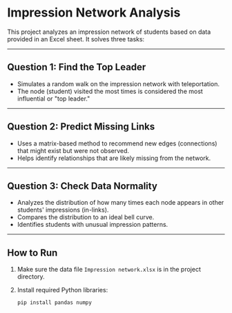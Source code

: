 # Impression Network Analysis

This project analyzes an impression network of students based on data provided in an Excel sheet. It solves three tasks:

---

## Question 1: Find the Top Leader

- Simulates a random walk on the impression network with teleportation.
- The node (student) visited the most times is considered the most influential or "top leader."

---

## Question 2: Predict Missing Links

- Uses a matrix-based method to recommend new edges (connections) that might exist but were not observed.
- Helps identify relationships that are likely missing from the network.

---

## Question 3: Check Data Normality

- Analyzes the distribution of how many times each node appears in other students' impressions (in-links).
- Compares the distribution to an ideal bell curve.
- Identifies students with unusual impression patterns.

---

## How to Run

1. Make sure the data file `Impression network.xlsx` is in the project directory.

2. Install required Python libraries:
   ```bash
   pip install pandas numpy
